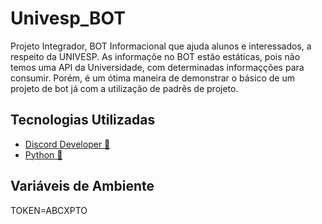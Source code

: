 # Univesp_BOT
Projeto Integrador, BOT Informacional que ajuda alunos e interessados, a respeito da UNIVESP.
As informaçõe no BOT estão estáticas, pois não temos uma API da Universidade, com determinadas informaçções para consumir. Porém, é um ótima maneira de demonstrar o básico de um projeto de bot já com a utilização de padrẽs de projeto. 

## Tecnologias Utilizadas 
* [Discord Developer 💬](https://discord.com/developers/applications)
* [Python 🐍](https://www.python.org/)
## Variáveis de Ambiente 
TOKEN=ABCXPTO